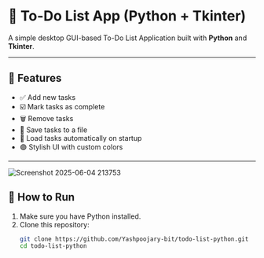# 📝 To-Do List App (Python + Tkinter)

A simple desktop GUI-based To-Do List Application built with **Python** and **Tkinter**.

---

## 🚀 Features

- ✅ Add new tasks
- ☑️ Mark tasks as complete
- 🗑️ Remove tasks
- 💾 Save tasks to a file
- 📂 Load tasks automatically on startup
- 🟣 Stylish UI with custom colors

---
![Screenshot 2025-06-04 213753](https://github.com/user-attachments/assets/59042da3-d75c-4fdb-a466-535ad1f283cc)
## 📁 How to Run


1. Make sure you have Python installed.
2. Clone this repository:
   ```bash
   git clone https://github.com/Yashpoojary-bit/todo-list-python.git
   cd todo-list-python
